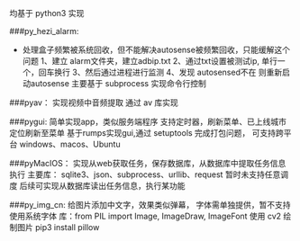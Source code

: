 均基于 python3 实现

###py_hezi_alarm:

- 处理盒子频繁被系统回收，但不能解决autosense被频繁回收，只能缓解这个问题 
1、建立 alarm文件夹，建立adbip.txt
2、通过txt设置被测试ip, 单行一个，回车换行
3、然后通过进程进行监测
4、发现 autosensed不在 则重新启动autosense 
 主要基于 subprocess 实现命令行控制

###pyav：
实现视频中音频提取
通过 av 库实现

###pygui:
简单实现app，类似服务端程序
支持定时器，刷新菜单、已上线城市定位刷新至菜单
基于rumps实现gui,通过 setuptools 完成打包问题，
可支持跨平台 windows、macos、Ubuntu

###pyMacIOS：
实现从web获取任务，保存数据库，从数据库中提取任务信息执行
主要库： sqlite3、json、subprocess、urllib、request
暂时未支持任意调度
后续可实现从数据库读出任务信息，执行某功能

###py_img_cn:
给图片添加中文字，效果类似弹幕，
字体需单独提供，暂不支持使用系统字体
库：from PIL import Image, ImageDraw, ImageFont
使用 cv2 绘制图片
pip3 install pillow

